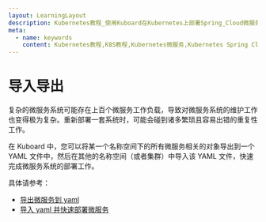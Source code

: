 ```yaml
---
layout: LearningLayout
description: Kubernetes教程_使用Kuboard在Kubernetes上部署Spring_Cloud微服务平台SpringBlade
meta:
  - name: keywords
    content: Kubernetes教程,K8S教程,Kubernetes微服务,Kubernetes Spring Cloud
---
```


# 导入导出

<AdSenseTitle/>

复杂的微服务系统可能存在上百个微服务工作负载，导致对微服务系统的维护工作也变得极为复杂。重新部署一套系统时，可能会碰到诸多繁琐且容易出错的重复性工作。

在 Kuboard 中，您可以将某一个名称空间下的所有微服务相关的对象导出到一个 YAML 文件中，然后在其他的名称空间（或者集群）中导入该 YAML 文件，快速完成微服务系统的部署工作。

具体请参考：

* [导出微服务到 yaml](./export.html)
* [导入 yaml 并快速部署微服务](./import.html)
